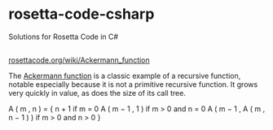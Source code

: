 # rosetta-code-csharp

Solutions for Rosetta Code in C# 

## 
[rosettacode.org/wiki/Ackermann_function](http://rosettacode.org/wiki/Ackermann_function)

The [Ackermann function](https://en.wikipedia.org/wiki/Ackermann_function) 
is a classic example of a recursive function, notable especially because it is not a primitive recursive function. It grows very quickly in value, as does the size of its call tree.

A ( m , n ) = 
{
	n + 1 if  m = 0 
	A ( m − 1 , 1 ) if  m > 0  and  n = 0 
	A ( m − 1 , A ( m , n − 1 ) ) if  m > 0  and  n > 0
}